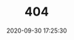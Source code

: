 ---
title: 404
date: 2020-09-30 17:25:30
type: "404"
layout: "404"
description: "你来到了没有知识的荒原 :("
---